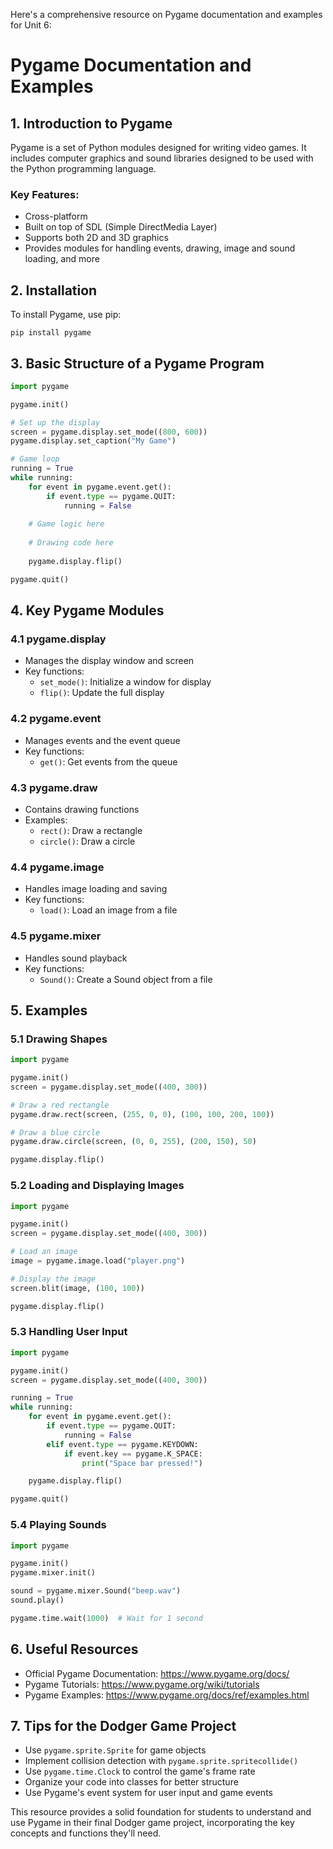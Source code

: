 Here's a comprehensive resource on Pygame documentation and examples for Unit 6:

# Pygame Documentation and Examples

## 1. Introduction to Pygame

Pygame is a set of Python modules designed for writing video games. It includes computer graphics and sound libraries designed to be used with the Python programming language.

### Key Features:
- Cross-platform
- Built on top of SDL (Simple DirectMedia Layer)
- Supports both 2D and 3D graphics
- Provides modules for handling events, drawing, image and sound loading, and more

## 2. Installation

To install Pygame, use pip:

```
pip install pygame
```

## 3. Basic Structure of a Pygame Program

```python
import pygame

pygame.init()

# Set up the display
screen = pygame.display.set_mode((800, 600))
pygame.display.set_caption("My Game")

# Game loop
running = True
while running:
    for event in pygame.event.get():
        if event.type == pygame.QUIT:
            running = False
    
    # Game logic here
    
    # Drawing code here
    
    pygame.display.flip()

pygame.quit()
```

## 4. Key Pygame Modules

### 4.1 pygame.display
- Manages the display window and screen
- Key functions:
  - `set_mode()`: Initialize a window for display
  - `flip()`: Update the full display

### 4.2 pygame.event
- Manages events and the event queue
- Key functions:
  - `get()`: Get events from the queue

### 4.3 pygame.draw
- Contains drawing functions
- Examples:
  - `rect()`: Draw a rectangle
  - `circle()`: Draw a circle

### 4.4 pygame.image
- Handles image loading and saving
- Key functions:
  - `load()`: Load an image from a file

### 4.5 pygame.mixer
- Handles sound playback
- Key functions:
  - `Sound()`: Create a Sound object from a file

## 5. Examples

### 5.1 Drawing Shapes

```python
import pygame

pygame.init()
screen = pygame.display.set_mode((400, 300))

# Draw a red rectangle
pygame.draw.rect(screen, (255, 0, 0), (100, 100, 200, 100))

# Draw a blue circle
pygame.draw.circle(screen, (0, 0, 255), (200, 150), 50)

pygame.display.flip()
```

### 5.2 Loading and Displaying Images

```python
import pygame

pygame.init()
screen = pygame.display.set_mode((400, 300))

# Load an image
image = pygame.image.load("player.png")

# Display the image
screen.blit(image, (100, 100))

pygame.display.flip()
```

### 5.3 Handling User Input

```python
import pygame

pygame.init()
screen = pygame.display.set_mode((400, 300))

running = True
while running:
    for event in pygame.event.get():
        if event.type == pygame.QUIT:
            running = False
        elif event.type == pygame.KEYDOWN:
            if event.key == pygame.K_SPACE:
                print("Space bar pressed!")

    pygame.display.flip()

pygame.quit()
```

### 5.4 Playing Sounds

```python
import pygame

pygame.init()
pygame.mixer.init()

sound = pygame.mixer.Sound("beep.wav")
sound.play()

pygame.time.wait(1000)  # Wait for 1 second
```

## 6. Useful Resources

- Official Pygame Documentation: https://www.pygame.org/docs/
- Pygame Tutorials: https://www.pygame.org/wiki/tutorials
- Pygame Examples: https://www.pygame.org/docs/ref/examples.html

## 7. Tips for the Dodger Game Project

- Use `pygame.sprite.Sprite` for game objects
- Implement collision detection with `pygame.sprite.spritecollide()`
- Use `pygame.time.Clock` to control the game's frame rate
- Organize your code into classes for better structure
- Use Pygame's event system for user input and game events

This resource provides a solid foundation for students to understand and use Pygame in their final Dodger game project, incorporating the key concepts and functions they'll need.
